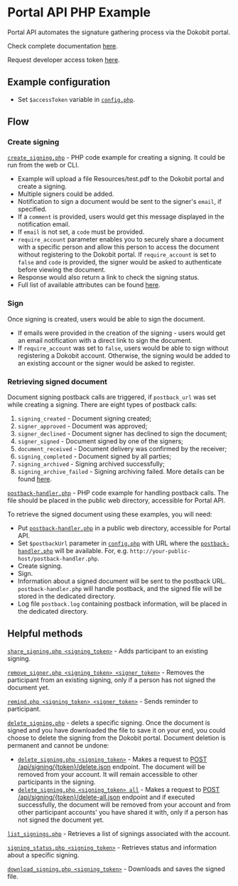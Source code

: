 # Portal API PHP Example

Portal API automates the signature gathering process via the Dokobit portal.

Check complete documentation [here](https://beta.dokobit.com/api/doc).

Request developer access token [here](https://www.dokobit.com/developers/request-token).

## Example configuration
- Set `$accessToken` variable in [`config.php`](https://github.com/dokobit/portal-api-php-example/blob/main/config/config.php).

## Flow

### Create signing
[`create_signing.php`](https://github.com/dokobit/portal-api-php-example/blob/main/create_signing.php) - PHP code example for creating a signing. It could be run from the web or CLI.
- Example will upload a file Resources/test.pdf to the Dokobit portal and create a signing.
- Multiple signers could be added.
- Notification to sign a document would be sent to the signer's `email`, if specified.
- If a `comment` is provided, users would get this message displayed in the notification email.
- If `email` is not set, a `code` must be provided.
- `require_account` parameter enables you to securely share a document with a specific person and allow this person to access the document without registering to the Dokobit portal. If `require_account` is set to `false` and `code` is provided, the signer would be asked to authenticate before viewing the document.
- Response would also return a link to check the signing status.
- Full list of available attributes can be found [here](https://beta.dokobit.com/api/doc#_api_signing_create).

### Sign
Once signing is created, users would be able to sign the document.
- If emails were provided in the creation of the signing - users would get an email notification with a direct link to sign the document.
- If `require_account` was set to `false`, users would be able to sign without registering a Dokobit account. Otherwise, the signing would be added to an existing account or the signer would be asked to register.

### Retrieving signed document
Document signing postback calls are triggered, if `postback_url` was set while creating a signing.
There are eight types of postback calls:
1. `signing_created` - Document signing created;
2. `signer_approved` - Document was approved;
3. `signer_declined` - Document signer has declined to sign the document;
4. `signer_signed` - Document signed by one of the signers;
5. `document_received` - Document delivery was confirmed by the receiver;
6. `signing_completed` - Document signed by all parties;
7. `signing_archived` - Signing archived successfully;
8. `signing_archive_failed` - Signing archiving failed.
More details can be found [here](https://support.dokobit.com/article/820-dokobit-webhooks).

[`postback-handler.php`](https://github.com/dokobit/portal-api-php-example/blob/main/public/postback-handler.php) - PHP code example for handling postback calls. The file should be placed in the public web directory, accessible for Portal API.

To retrieve the signed document using these examples, you will need:
- Put [`postback-handler.php`](https://github.com/dokobit/portal-api-php-example/blob/main/public/postback-handler.php) in a public web directory, accessible for Portal API.
- Set `$postbackUrl` parameter in [`config.php`](https://github.com/dokobit/portal-api-php-example/blob/main/config/config.php) with URL where the [`postback-handler.php`](https://github.com/dokobit/portal-api-php-example/blob/main/public/postback-handler.php) will be available. For, e.g. `http://your-public-host/postback-handler.php`.
- Create signing.
- Sign.
- Information about a signed document will be sent to the postback URL. `postback-handler.php` will handle postback, and the signed file will be stored in the dedicated directory.
- Log file `postback.log` containing postback information, will be placed in the dedicated directory.

## Helpful methods

[`share_signing.php <signing_token>`](https://github.com/dokobit/portal-api-php-example/blob/main/share_signing.php) - Adds participant to an existing signing.

[`remove_signer.php <signing_token> <signer_token>`](https://github.com/dokobit/portal-api-php-example/blob/main/remove_signer.php) - Removes the participant from an existing signing, only if a person has not signed the document yet.

[`remind.php <signing_token> <signer_token>`](https://github.com/dokobit/portal-api-php-example/blob/main/remind.php) - Sends reminder to participant.

[`delete_signing.php`](https://github.com/dokobit/portal-api-php-example/blob/main/delete_signing.php) - delets a specific signing. Once the document is signed and you have downloaded the file to save it on your end, you could choose to delete the signing from the Dokobit portal. Document deletion is permanent and cannot be undone:
- [`delete_signing.php <signing_token>`](https://github.com/dokobit/portal-api-php-example/blob/main/delete_signing.php) - Makes a request to [POST /api/signing/{token}/delete.json](https://beta.dokobit.com/api/doc#_api_signing_delete) endpoint. The document will be removed from your account. It will remain accessible to other participants in the signing.
- [`delete_signing.php <signing_token> all`](https://github.com/dokobit/portal-api-php-example/blob/main/delete_signing.php) - Makes a request to [POST /api/signing/{token}/delete-all.json](https://beta.dokobit.com/api/doc#_api_signing_delete-all) endpoint and if executed successfully, the document will be removed from your account and from other participant accounts' you have shared it with, only if a person has not signed the document yet.

[`list_signings.php`](https://github.com/dokobit/portal-api-php-example/blob/main/list_signings.php) - Retrieves a list of signings associated with the account.

[`signing_status.php <signing_token>`](https://github.com/dokobit/portal-api-php-example/blob/main/signing_status.php) - Retrieves status and information about a specific signing.

[`download_signing.php <signing_token>`](https://github.com/dokobit/portal-api-php-example/blob/main/download_signing.php) - Downloads and saves the signed file.

